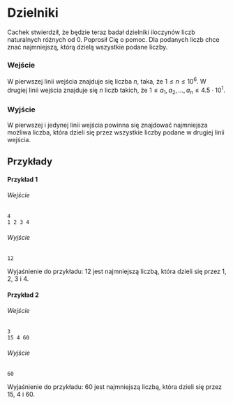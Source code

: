 # Dzielniki

Cachek stwierdził, że będzie teraz badał dzielniki iloczynów liczb naturalnych różnych od 0. Poprosił Cię o pomoc. Dla podanych liczb chce znać najmniejszą, którą dzielą wszystkie podane liczby.

### Wejście

W pierwszej linii wejścia znajduje się liczba $n$, taka, że $1 \leq n \leq 10^6$. W drugiej linii wejścia znajduje się $n$ liczb takich, że  $1 \leq a_{1}, a_{2}, \dots, a_{n} \leq 4.5 \cdot 10^1$.

### Wyjście

W pierwszej i jedynej linii wejścia powinna się znajdować najmniejsza możliwa liczba, która dzieli się przez wszystkie liczby podane w drugiej linii wejścia.

## Przykłady


#### Przykład 1


###### Wejście

```
4
1 2 3 4
```

###### Wyjście

```
12
```
Wyjaśnienie do przykładu: 12 jest najmniejszą liczbą, która dzieli się przez 1, 2, 3 i 4.

#### Przykład 2


###### Wejście

```
3
15 4 60
```

###### Wyjście

```
60
```
Wyjaśnienie do przykładu: 60 jest najmniejszą liczbą, która dzieli się przez 15, 4 i 60.



